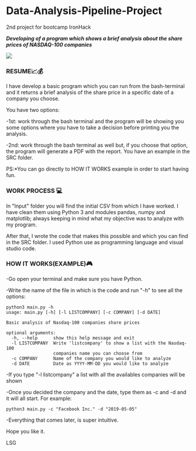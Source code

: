 # Data-Analysis-Pipeline-Project
2nd project for bootcamp IronHack

**_Developing of a program which shows a brief analysis about the share prices of NASDAQ-100 companies_**

![](giphy.gif)

### RESUME📈💰

I have develop a basic program which you can run from the bash-terminal and it returns a brief analysis of the share price in a specific date of a company you choose.

You have two options:

  -1st: work through the bash terminal and the program will be showing you some options where you have to take a decision        before printing you the analysis.
  
  -2nd: work through the bash terminal as well but, if you choose that option, the program will generate a PDF with the   report. You have an example in the SRC folder.
 
PS:*You can go directly to HOW IT WORKS example in order to start having fun.

### WORK PROCESS 💻 

In "Input" folder you will find the initial CSV from which I have worked.
I have clean them using Python 3 and modules pandas, numpy and matplotlib; always keeping in mind what my objective was to analyze with my program.

After that, I wrote the code that makes this possible and which you can find in the SRC folder. I used Python use as programming language and visual studio code.

### HOW IT WORKS(EXAMPLE)🎮  

-Go open your terminal and make sure you have Python. 

-Write the name of the file in which is the code and run "-h" to see all the options:

```
python3 main.py -h
usage: main.py [-h] [-l LISTCOMPANY] [-c COMPANY] [-d DATE]

Basic analysis of Nasdaq-100 companies share prices

optional arguments:
  -h, --help      show this help message and exit
  -l LISTCOMPANY  Write 'listcompany' to show a list with the Nasdaq-100
                  companies name you can choose from
  -c COMPANY      Name of the company you would like to analyze
  -d DATE         Date as YYYY-MM-DD you would like to analyze
  ```

-If you type "-l listcompany" a list with all the availables companies will be shown 

-Once you decided the company and the date, type them as -c and -d and it will all start. For example:

`python3 main.py -c "Facebook Inc." -d "2019-05-05"`

-Everything that comes later, is super intuitive.








Hope you like it.

LSG
